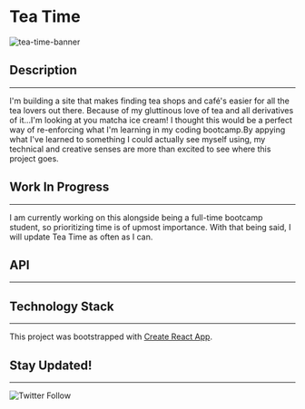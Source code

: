 # Tea Time

![tea-time-banner](https://user-images.githubusercontent.com/21699614/158962866-e30b9725-4c1e-4a71-a209-2383ef4d340b.png)

## Description

---

I'm building a site that makes finding tea shops and café's easier for all the tea lovers out there. Because of my gluttinous love of tea and all derivatives of it...I'm looking at you matcha ice cream! I thought this would be a perfect way of re-enforcing what I'm learning in my coding bootcamp.By appying what I've learned to something I could actually see myself using, my technical and creative senses are more than excited to see where this project goes.

## Work In Progress

---

I am currently working on this alongside being a full-time bootcamp student, so prioritizing time is of upmost importance.
With that being said, I will update Tea Time as often as I can.

## API

---

## Technology Stack

---

This project was bootstrapped with [Create React App](https://github.com/facebook/create-react-app).

## Stay Updated!

---

![Twitter Follow](https://img.shields.io/twitter/follow/artificiallyval?style=social)
